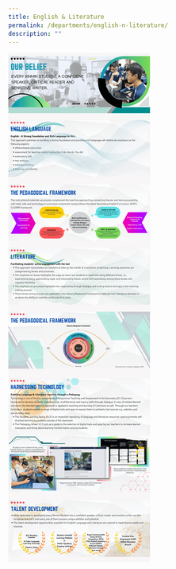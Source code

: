 ```yaml
---
title: English & Literature
permalink: /departments/english-n-literature/
description: ""
---
```

![](/images/English%20Language/Department_programmes/ell%20website_complete.png)
